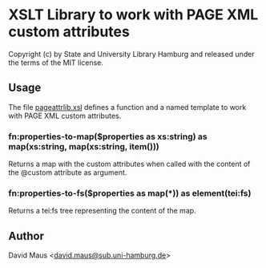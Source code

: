 # XSLT Library to work with PAGE XML custom attributes 

Copyright (c) by State and University Library Hamburg and released under the terms of the MIT license.

## Usage

The file [pageattrlib.xsl](src/main/xslt/pageattrlib.xsl) defines a function and a named template to work with PAGE XML
custom attributes.

### fn:properties-to-map($properties as xs:string) as map(xs:string, map(xs:string, item()))

Returns a map with the custom attributes when called with the content of the @‍custom attribute as argument.

### fn:properties-to-fs($properties as map(*)) as element(tei:fs)

Returns a tei:fs tree representing the content of the map.

## Author

David Maus &lt;david.maus@sub.uni-hamburg.de&gt;
